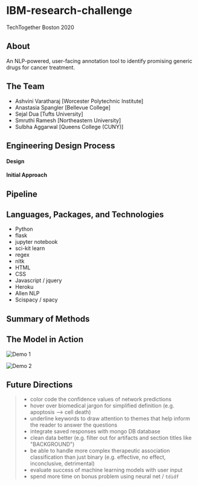 # IBM-research-challenge
TechTogether Boston 2020

## About
An NLP-powered, user-facing annotation tool to identify promising generic drugs for cancer treatment. 

## The Team
* Ashvini Varatharaj [Worcester Polytechnic Institute]
* Anastasia Spangler [Bellevue College]
* Sejal Dua [Tufts University]
* Smruthi Ramesh [Northeastern University]
* Sulbha Aggarwal [Queens College (CUNY)]

## Engineering Design Process
#### Design

#### Initial Approach



## Pipeline


## Languages, Packages, and Technologies
* Python
* flask
* jupyter notebook
* sci-kit learn
* regex
* nltk
* HTML
* CSS
* Javascript / jquery
* Heroku
* Allen NLP
* Scispacy / spacy

## Summary of Methods


## The Model in Action
![Demo 1](demos/working_demo1.gif)

![Demo 2](demos/working_demo2.gif)

## Future Directions
>* color code the confidence values of network predictions 
>* hover over biomedical jargon for simplified definition (e.g. apoptosis --> cell death)
>* underline keywords to draw attention to themes that help inform the reader to answer the questions
>* integrate saved responses with mongo DB database
>* clean data better (e.g. filter out for artifacts and section titles like "BACKGROUND")
>* be able to handle more complex therapeutic association classification than just binary (e.g. effective, no effect, inconclusive, detrimental)
>* evaluate success of machine learning models with user input
>* spend more time on bonus problem using neural net / `tdidf`

